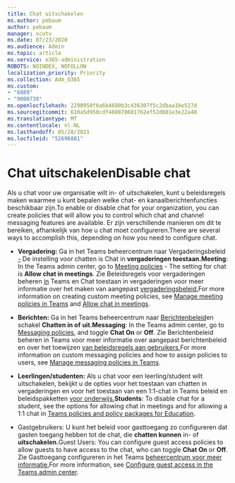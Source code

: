 ```yaml
---
title: Chat uitschakelen
ms.author: pebaum
author: pebaum
manager: scotv
ms.date: 07/23/2020
ms.audience: Admin
ms.topic: article
ms.service: o365-administration
ROBOTS: NOINDEX, NOFOLLOW
localization_priority: Priority
ms.collection: Adm_O365
ms.custom:
- "6889"
- "9000738"
ms.openlocfilehash: 2290950f6a6b4680b3c436307f5c2dbaa1be527d
ms.sourcegitcommit: 610a5d950cdf488870601762ef52d881e3e22a48
ms.translationtype: MT
ms.contentlocale: nl-NL
ms.lasthandoff: 05/28/2021
ms.locfileid: "52696881"
---
```

# <a name="disable-chat"></a><span data-ttu-id="1f63c-102">Chat uitschakelen</span><span class="sxs-lookup"><span data-stu-id="1f63c-102">Disable chat</span></span>

<span data-ttu-id="1f63c-103">Als u chat voor uw organisatie wilt in- of uitschakelen, kunt u beleidsregels maken waarmee u kunt bepalen welke chat- en kanaalberichtenfuncties beschikbaar zijn.</span><span class="sxs-lookup"><span data-stu-id="1f63c-103">To enable or disable chat for your organization, you can create policies that will allow you to control which chat and channel messaging features are available.</span></span> <span data-ttu-id="1f63c-104">Er zijn verschillende manieren om dit te bereiken, afhankelijk van hoe u chat moet configureren.</span><span class="sxs-lookup"><span data-stu-id="1f63c-104">There are several ways to accomplish this, depending on how you need to configure chat.</span></span>

- <span data-ttu-id="1f63c-105">**Vergadering:** Ga in het Teams beheercentrum naar Vergaderingsbeleid [-](https://admin.teams.microsoft.com/) De instelling voor chatten is Chat in **vergaderingen toestaan.**</span><span class="sxs-lookup"><span data-stu-id="1f63c-105">**Meeting**: In the Teams admin center, go to [Meeting policies](https://admin.teams.microsoft.com/) - The setting for chat is **Allow chat in meetings**.</span></span> <span data-ttu-id="1f63c-106">Zie Beleidsregels voor vergaderingen beheren [in](/microsoftteams/meeting-policies-in-teams) Teams en Chat toestaan in vergaderingen voor meer informatie over het maken van aangepast [vergaderingsbeleid.](/microsoftteams/meeting-policies-in-teams#allow-chat-in-meetings)</span><span class="sxs-lookup"><span data-stu-id="1f63c-106">For more information on creating custom meeting policies, see [Manage meeting policies in Teams](/microsoftteams/meeting-policies-in-teams) and [Allow chat in meetings](/microsoftteams/meeting-policies-in-teams#allow-chat-in-meetings).</span></span>

- <span data-ttu-id="1f63c-107">**Berichten:** Ga in het Teams beheercentrum naar [Berichtenbeleid](https://admin.teams.microsoft.com/)en schakel **Chatten in of** **uit.**</span><span class="sxs-lookup"><span data-stu-id="1f63c-107">**Messaging**: In the Teams admin center, go to [Messaging policies](https://admin.teams.microsoft.com/), and toggle **Chat On** or **Off**.</span></span> <span data-ttu-id="1f63c-108">Zie Berichtenbeleid beheren in Teams voor meer informatie over aangepast berichtenbeleid en over het toewijzen [van beleidsregels aan gebruikers.](/microsoftteams/messaging-policies-in-teams)</span><span class="sxs-lookup"><span data-stu-id="1f63c-108">For more information on custom messaging policies and how to assign policies to users, see [Manage messaging policies in Teams](/microsoftteams/messaging-policies-in-teams).</span></span>

- <span data-ttu-id="1f63c-109">**Leerlingen/studenten:** Als u chat voor een leerling/student wilt uitschakelen, bekijkt u de opties voor het toestaan van chatten in vergaderingen en voor het toestaan van een 1:1-chat in Teams beleid en beleidspakketten [voor onderwijs.](/microsoftteams/policy-packages-edu)</span><span class="sxs-lookup"><span data-stu-id="1f63c-109">**Students**: To disable chat for a student, see the options for allowing chat in meetings and for allowing a 1:1 chat in [Teams policies and policy packages for Education](/microsoftteams/policy-packages-edu).</span></span>

- <span data-ttu-id="1f63c-110">Gastgebruikers: U kunt het beleid voor gasttoegang zo configureren dat gasten toegang hebben tot de chat, die **chatten kunnen** in- of **uitschakelen.**</span><span class="sxs-lookup"><span data-stu-id="1f63c-110">Guest Users: You can configure guest access policies to allow guests to have access to the chat, who can toggle **Chat On** or **Off**.</span></span> <span data-ttu-id="1f63c-111">Zie Gasttoegang configureren in het Teams [beheercentrum voor meer informatie.](/microsoftteams/set-up-guests#configure-guest-access-in-the-teams-admin-center)</span><span class="sxs-lookup"><span data-stu-id="1f63c-111">For more information, see [Configure guest access in the Teams admin center](/microsoftteams/set-up-guests#configure-guest-access-in-the-teams-admin-center).</span></span>




